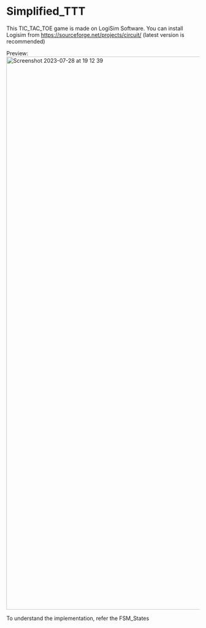 # Simplified_TTT

This TIC_TAC_TOE game is made on LogiSim Software.
You can install Logisim from https://sourceforge.net/projects/circuit/ (latest version is recommended)

Preview:
<img width="1440" alt="Screenshot 2023-07-28 at 19 12 39" src="https://github.com/akash26khanra/Simplified_TTT/assets/73026641/258d0a40-f0f9-40c1-86b6-820b29298fc4">

To understand the implementation, refer the FSM_States 

